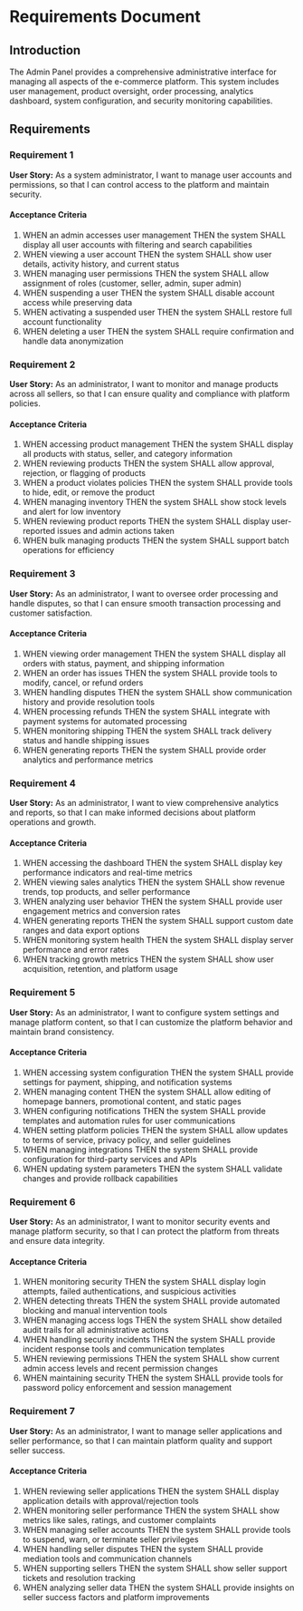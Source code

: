 # Requirements Document

## Introduction

The Admin Panel provides a comprehensive administrative interface for managing all aspects of the e-commerce platform. This system includes user management, product oversight, order processing, analytics dashboard, system configuration, and security monitoring capabilities.

## Requirements

### Requirement 1

**User Story:** As a system administrator, I want to manage user accounts and permissions, so that I can control access to the platform and maintain security.

#### Acceptance Criteria

1. WHEN an admin accesses user management THEN the system SHALL display all user accounts with filtering and search capabilities
2. WHEN viewing a user account THEN the system SHALL show user details, activity history, and current status
3. WHEN managing user permissions THEN the system SHALL allow assignment of roles (customer, seller, admin, super admin)
4. WHEN suspending a user THEN the system SHALL disable account access while preserving data
5. WHEN activating a suspended user THEN the system SHALL restore full account functionality
6. WHEN deleting a user THEN the system SHALL require confirmation and handle data anonymization

### Requirement 2

**User Story:** As an administrator, I want to monitor and manage products across all sellers, so that I can ensure quality and compliance with platform policies.

#### Acceptance Criteria

1. WHEN accessing product management THEN the system SHALL display all products with status, seller, and category information
2. WHEN reviewing products THEN the system SHALL allow approval, rejection, or flagging of products
3. WHEN a product violates policies THEN the system SHALL provide tools to hide, edit, or remove the product
4. WHEN managing inventory THEN the system SHALL show stock levels and alert for low inventory
5. WHEN reviewing product reports THEN the system SHALL display user-reported issues and admin actions taken
6. WHEN bulk managing products THEN the system SHALL support batch operations for efficiency

### Requirement 3

**User Story:** As an administrator, I want to oversee order processing and handle disputes, so that I can ensure smooth transaction processing and customer satisfaction.

#### Acceptance Criteria

1. WHEN viewing order management THEN the system SHALL display all orders with status, payment, and shipping information
2. WHEN an order has issues THEN the system SHALL provide tools to modify, cancel, or refund orders
3. WHEN handling disputes THEN the system SHALL show communication history and provide resolution tools
4. WHEN processing refunds THEN the system SHALL integrate with payment systems for automated processing
5. WHEN monitoring shipping THEN the system SHALL track delivery status and handle shipping issues
6. WHEN generating reports THEN the system SHALL provide order analytics and performance metrics

### Requirement 4

**User Story:** As an administrator, I want to view comprehensive analytics and reports, so that I can make informed decisions about platform operations and growth.

#### Acceptance Criteria

1. WHEN accessing the dashboard THEN the system SHALL display key performance indicators and real-time metrics
2. WHEN viewing sales analytics THEN the system SHALL show revenue trends, top products, and seller performance
3. WHEN analyzing user behavior THEN the system SHALL provide user engagement metrics and conversion rates
4. WHEN generating reports THEN the system SHALL support custom date ranges and data export options
5. WHEN monitoring system health THEN the system SHALL display server performance and error rates
6. WHEN tracking growth metrics THEN the system SHALL show user acquisition, retention, and platform usage

### Requirement 5

**User Story:** As an administrator, I want to configure system settings and manage platform content, so that I can customize the platform behavior and maintain brand consistency.

#### Acceptance Criteria

1. WHEN accessing system configuration THEN the system SHALL provide settings for payment, shipping, and notification systems
2. WHEN managing content THEN the system SHALL allow editing of homepage banners, promotional content, and static pages
3. WHEN configuring notifications THEN the system SHALL provide templates and automation rules for user communications
4. WHEN setting platform policies THEN the system SHALL allow updates to terms of service, privacy policy, and seller guidelines
5. WHEN managing integrations THEN the system SHALL provide configuration for third-party services and APIs
6. WHEN updating system parameters THEN the system SHALL validate changes and provide rollback capabilities

### Requirement 6

**User Story:** As an administrator, I want to monitor security events and manage platform security, so that I can protect the platform from threats and ensure data integrity.

#### Acceptance Criteria

1. WHEN monitoring security THEN the system SHALL display login attempts, failed authentications, and suspicious activities
2. WHEN detecting threats THEN the system SHALL provide automated blocking and manual intervention tools
3. WHEN managing access logs THEN the system SHALL show detailed audit trails for all administrative actions
4. WHEN handling security incidents THEN the system SHALL provide incident response tools and communication templates
5. WHEN reviewing permissions THEN the system SHALL show current admin access levels and recent permission changes
6. WHEN maintaining security THEN the system SHALL provide tools for password policy enforcement and session management

### Requirement 7

**User Story:** As an administrator, I want to manage seller applications and seller performance, so that I can maintain platform quality and support seller success.

#### Acceptance Criteria

1. WHEN reviewing seller applications THEN the system SHALL display application details with approval/rejection tools
2. WHEN monitoring seller performance THEN the system SHALL show metrics like sales, ratings, and customer complaints
3. WHEN managing seller accounts THEN the system SHALL provide tools to suspend, warn, or terminate seller privileges
4. WHEN handling seller disputes THEN the system SHALL provide mediation tools and communication channels
5. WHEN supporting sellers THEN the system SHALL show seller support tickets and resolution tracking
6. WHEN analyzing seller data THEN the system SHALL provide insights on seller success factors and platform improvements